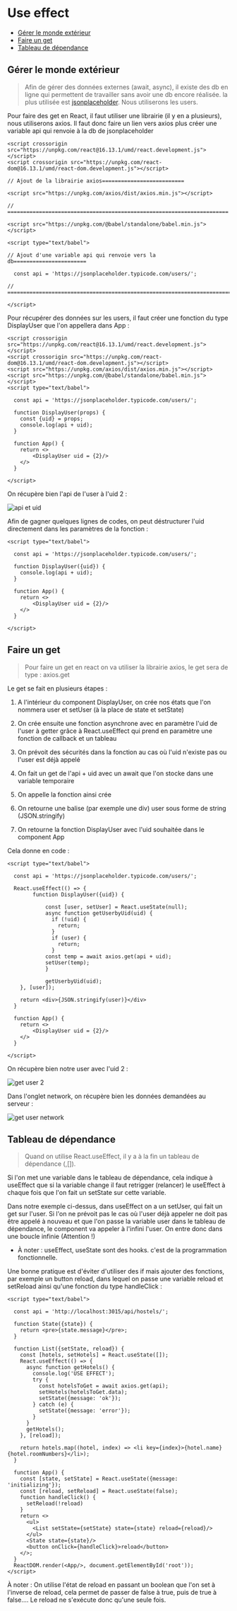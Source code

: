 # Use effect

* [Gérer le monde extérieur](#gérer-le-monde-extérieur)
* [Faire un get](#faire-un-get)
* [Tableau de dépendance](#tableau-de-dépendance)

## Gérer le monde extérieur

> Afin de gérer des données externes (await, async), il existe des db en ligne qui permettent de travailler sans avoir une db
> encore réalisée. la plus utilisée est [jsonplaceholder](https://jsonplaceholder.typicode.com/). Nous utiliserons les users.

Pour faire des get en React, il faut utiliser une librairie (il y en a plusieurs), nous utiliserons axios. Il faut donc faire un lien
vers axios plus créer une variable api qui renvoie à la db de jsonplaceholder

```angular2html
<script crossorigin src="https://unpkg.com/react@16.13.1/umd/react.development.js"></script>
<script crossorigin src="https://unpkg.com/react-dom@16.13.1/umd/react-dom.development.js"></script>

// Ajout de la librairie axios==========================

<script src="https://unpkg.com/axios/dist/axios.min.js"></script>

// ======================================================================

<script src="https://unpkg.com/@babel/standalone/babel.min.js"></script>

<script type="text/babel">

// Ajout d'une variable api qui renvoie vers la db=======================

  const api = 'https://jsonplaceholder.typicode.com/users/';

// =======================================================================

</script>
```

Pour récupérer des données sur les users, il faut créer une fonction du type DisplayUser que l'on appellera dans App :

```angular2html
<script crossorigin src="https://unpkg.com/react@16.13.1/umd/react.development.js"></script>
<script crossorigin src="https://unpkg.com/react-dom@16.13.1/umd/react-dom.development.js"></script>
<script src="https://unpkg.com/axios/dist/axios.min.js"></script>
<script src="https://unpkg.com/@babel/standalone/babel.min.js"></script>
<script type="text/babel">

  const api = 'https://jsonplaceholder.typicode.com/users/';

  function DisplayUser(props) {
    const {uid} = props;
    console.log(api + uid);
  }

  function App() {
    return <>
        <DisplayUser uid = {2}/>
    </>
  }

</script>
```

On récupère bien l'api de l'user à l'uid 2 :

![api et uid](img/api%20et%20uid.PNG)

Afin de gagner quelques lignes de codes, on peut déstructurer l'uid directement dans les paramètres de la fonction :

```angular2html
<script type="text/babel">

  const api = 'https://jsonplaceholder.typicode.com/users/';

  function DisplayUser({uid}) {
    console.log(api + uid);
  }

  function App() {
    return <>
        <DisplayUser uid = {2}/>
    </>
  }

</script>
```

## Faire un get

> Pour faire un get en react on va utiliser la librairie axios, le get sera de type : axios.get

Le get se fait en plusieurs étapes :

1. A l'intérieur du component DisplayUser, on crée nos états que l'on nommera user et setUser (à la place de state et setState)

2. On crée ensuite une fonction asynchrone avec en paramètre l'uid de l'user à getter grâce à React.useEffect qui prend
 en paramètre une fonction de callback et un tableau

3. On prévoit des sécurités dans la fonction au cas où l'uid n'existe pas ou l'user est déjà appelé

4. On fait un get de l'api + uid avec un await que l'on stocke dans une variable temporaire

5. On appelle la fonction ainsi crée

6. On retourne une balise (par exemple une div) user sous forme de string (JSON.stringify)

7. On retourne la fonction DisplayUser avec l'uid souhaitée dans le component App

Cela donne en code :

```angular2html
<script type="text/babel">

  const api = 'https://jsonplaceholder.typicode.com/users/';

  React.useEffect(() => {
        function DisplayUser({uid}) {
        
            const [user, setUser] = React.useState(null);
            async function getUserbyUid(uid) {
              if (!uid) {
                return;
              }
              if (user) {
                return;
              }
            const temp = await axios.get(api + uid);
            setUser(temp);
            }
        
            getUserbyUid(uid);
    }, [user]);

    return <div>{JSON.stringify(user)}</div>
  }

  function App() {
    return <>
        <DisplayUser uid = {2}/>
    </>
  }

</script>
```

On récupère bien notre user avec l'uid 2 :

![get user 2](img/get%20user%202.PNG)

Dans l'onglet network, on récupère bien les données demandées au serveur :

![get user network](img/get%20user%20network.PNG)

## Tableau de dépendance

> Quand on utilise React.useEffect, il y a à la fin un tableau de dépendance (,[]). 

Si l'on met une variable dans le tableau de dépendance, cela indique à useEffect que si la variable change il faut retrigger
(relancer) le useEffect à chaque fois que l'on fait un setState sur cette variable.

Dans notre exemple ci-dessus, dans useEffect on a un setUser, qui fait un get sur l'user. Si l'on ne prévoit pas le cas où
l'user déjà appeler ne doit pas être appelé à nouveau et que l'on passe la variable user dans le tableau de dépendance,
le component va appeler à l'infini l'user. On entre donc dans une boucle infinie (Attention !)

* À noter : useEffect, useState sont des hooks. c'est de la programmation fonctionnelle.

Une bonne pratique est d'éviter d'utiliser des if mais ajouter des fonctions, par exemple un button reload, dans lequel 
on passe une variable reload et setReload ainsi qu'une fonction du type handleClick :


```angular2html
<script type="text/babel">

  const api = 'http://localhost:3015/api/hostels/';

  function State({state}) {
    return <pre>{state.message}</pre>;
  }

  function List({setState, reload}) {
    const [hotels, setHotels] = React.useState([]);
    React.useEffect(() => {
      async function getHotels() {
        console.log('USE EFFECT');
        try {
          const hotelsToGet = await axios.get(api);
          setHotels(hotelsToGet.data);
          setState({message: 'ok'});
        } catch (e) {
          setState({message: 'error'});
        }
      }
      getHotels();
    }, [reload]);

    return hotels.map((hotel, index) => <li key={index}>{hotel.name} {hotel.roomNumbers}</li>);
  }

  function App() {
    const [state, setState] = React.useState({message: 'initializing'});
    const [reload, setReload] = React.useState(false);
    function handleClick() {
      setReload(!reload)
    }
    return <>
      <ul>
        <List setState={setState} state={state} reload={reload}/>
      </ul>
      <State state={state}/>
      <button onClick={handleClick}>reload</button>
    </>;
  }
  ReactDOM.render(<App/>, document.getElementById('root'));
</script>
```

À noter : On utilise l'état de reload en passant un boolean que l'on set à l'inverse de reload, cela permet de passer de
false à true, puis de true à false.... Le reload ne s'exécute donc qu'une seule fois.
